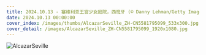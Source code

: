 ```yaml
---
title: 2024.10.13 - 塞维利亚王宫少女庭院，西班牙 (© Danny Lehman/Getty Images)
date: 2024.10.13 00:00:00
cover_index: /images/thumbs/AlcazarSeville_ZH-CN5581795099_533x300.jpg
cover_detail: /images/AlcazarSeville_ZH-CN5581795099_1920x1080.jpg
---
```


![AlcazarSeville](/images/AlcazarSeville_ZH-CN5581795099_1920x1080.jpg)
